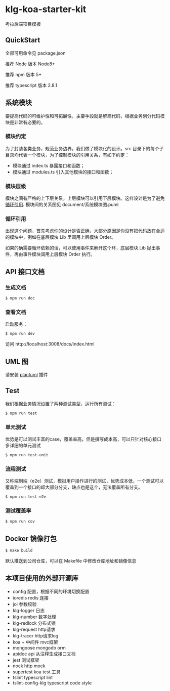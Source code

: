 # klg-koa-starter-kit
考拉后端项目模板

## QuickStart

全部可用命令见 package.json

推荐 Node 版本 Node8+


推荐 npm 版本 5+


推荐 typescript 版本 2.8.1

## 系统模块
要提高代码的可维护性和可拓展性，主要手段就是解耦代码，根据业务划分代码模块是非常有必要的。

### 模块约定
为了封装各类业务，规范业务边界，我们做了模块化的设计。src 目录下的每个子目录均代表一个模块，为了控制模块的引用关系，有如下约定：
- 模块通过 index.ts 暴露接口和函数；
- 模块通过 modules.ts 引入其他模块的接口和函数；


### 模块层级
模块之间有严格的上下层关系，上层模块可以引用下层模块。这样设计是为了避免[循环引用](http://www.ruanyifeng.com/blog/2015/11/circular-dependency.html).
模块间的关系图见 document/系统模块图.puml

### 循环引用
出现这个问题，首先考虑你的设计是否正确，大部分原因是你没有把代码放在合适的模块中，例如在底层模块 Lib 里调用上层模块 Order。

如果的确需要循环依赖的话，可以使用事件来解开这个环，底层模块 Lib 抛出事件，再由事件模块调用上层模块 Order 执行。

## API 接口文档

### 生成文档

```bash
$ npm run doc
```

### 查看文档
启动服务：

```bash
$ npm run dev
```

访问 http://localhost:3008/docs/index.html

## UML 图
请安装 [plantuml](http://plantuml.com/) 插件

## Test
我们根据业务情况设置了两种测试类型，运行所有测试：

```bash
$ npm run test
```

### 单元测试
优势是可以测试丰富的case，覆盖率高，但是撰写成本高，可以只针对核心接口多详细的单元测试

```bash
$ npm run test-unit
```

### 流程测试
又称端到端（e2e）测试，模拟用户操作进行的测试，优势成本低，一个测试可以覆盖到一个接口的却大部分分支，缺点也是这个，无法覆盖所有分支。

```bash
$ npm run test-e2e
```

### 测试覆盖率

```bash
$ npm run cov
```

## Docker 镜像打包
```bash
$ make build
```
默认推送到公司仓库，可以在 Makefile 中修改仓库地址和镜像信息

## 本项目使用的外部开源库

- config 配置，根据不同的环境切换配置
- ioredis redis 连接
- joi 参数校验
- klg-logger 日志
- klg-number 数字处理
- klg-redlock 分布式锁
- klg-request http请求
- klg-tracer http请求log
- koa + 中间件 mvc框架
- mongoose mongodb orm
- apidoc api 从注释生成接口文档
- jest 测试框架
- nock http mock
- supertest koa test 工具
- tslint typescript lint
- tslint-config-klg typescript code style
